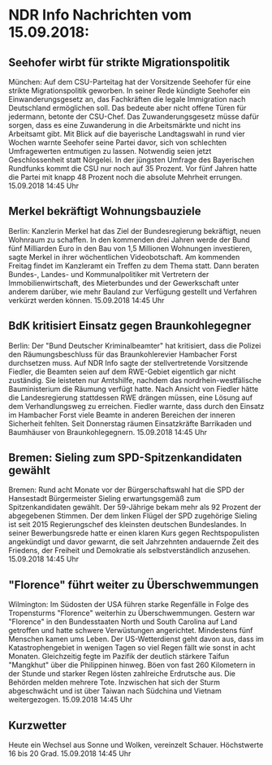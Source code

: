 # NDR Info Nachrichten vom 15.09.2018:


## Seehofer wirbt für strikte Migrationspolitik
München: Auf dem CSU-Parteitag hat der Vorsitzende Seehofer für eine strikte Migrationspolitik geworben. In seiner Rede kündigte Seehofer ein Einwanderungsgesetz an, das Fachkräften die legale Immigration nach Deutschland ermöglichen soll. Das bedeute aber nicht offene Türen für jedermann, betonte der CSU-Chef. Das Zuwanderungsgesetz müsse dafür sorgen, dass es eine Zuwanderung in die Arbeitsmärkte und nicht ins Arbeitsamt gibt. Mit Blick auf die bayerische Landtagswahl in rund vier Wochen warnte Seehofer seine Partei davor, sich von schlechten Umfragewerten entmutigen zu lassen. Notwendig seien jetzt Geschlossenheit statt Nörgelei. In der jüngsten Umfrage des Bayerischen Rundfunks kommt die CSU nur noch auf 35 Prozent. Vor fünf Jahren hatte die Partei mit knapp 48 Prozent noch die absolute Mehrheit errungen. 15.09.2018 14:45 Uhr 

## Merkel bekräftigt Wohnungsbauziele
Berlin: Kanzlerin Merkel hat das Ziel der Bundesregierung bekräftigt, neuen Wohnraum zu schaffen. In den kommenden drei Jahren werde der Bund fünf Milliarden Euro in den Bau von 1,5 Millionen Wohnungen investieren, sagte Merkel in ihrer wöchentlichen Videobotschaft. Am kommenden Freitag findet im Kanzleramt ein Treffen zu dem Thema statt. Dann beraten Bundes-, Landes- und Kommunalpolitiker mit Vertretern der Immobilienwirtschaft, des Mieterbundes und der Gewerkschaft unter anderem darüber, wie mehr Bauland zur Verfügung gestellt und Verfahren verkürzt werden können. 15.09.2018 14:45 Uhr 

## BdK kritisiert Einsatz gegen Braunkohlegegner
Berlin: Der "Bund Deutscher Kriminalbeamter" hat kritisiert, dass die Polizei den Räumungsbeschluss für das Braunkohlerevier Hambacher Forst durchsetzen muss. Auf NDR Info sagte der stellvertretende Vorsitzende Fiedler, die Beamten seien auf dem RWE-Gebiet eigentlich gar nicht zuständig. Sie leisteten nur Amtshilfe, nachdem das nordrhein-westfälische Bauministerium die Räumung verfügt hatte. Nach Ansicht von Fiedler hätte die Landesregierung stattdessen RWE drängen müssen, eine Lösung auf dem Verhandlungsweg zu erreichen. Fiedler warnte, dass durch den Einsatz im Hambacher Forst viele Beamte in anderen Bereichen der inneren Sicherheit fehlten. Seit Donnerstag räumen Einsatzkräfte Barrikaden und Baumhäuser von Braunkohlegegnern. 15.09.2018 14:45 Uhr 

## Bremen: Sieling zum SPD-Spitzenkandidaten gewählt
Bremen: Rund acht Monate vor der Bürgerschaftswahl hat die SPD der Hansestadt Bürgermeister Sieling erwartungsgemäß zum Spitzenkandidaten gewählt. Der 59-Jährige bekam mehr als 92 Prozent der abgegebenen Stimmen. Der dem linken Flügel der SPD zugehörige Sieling ist seit 2015 Regierungschef des kleinsten deutschen Bundeslandes. In seiner Bewerbungsrede hatte er einen klaren Kurs gegen Rechtspopulisten angekündigt und davor gewarnt, die seit Jahrzehnten andauernde Zeit des Friedens, der Freiheit und Demokratie als selbstverständlich anzusehen. 15.09.2018 14:45 Uhr 

## "Florence" führt weiter zu Überschwemmungen
Wilmington: Im Südosten der USA führen starke Regenfälle in Folge des Tropensturms "Florence" weiterhin zu Überschwemmungen. Gestern war "Florence" in den Bundesstaaten North und South Carolina auf Land getroffen und hatte schwere Verwüstungen angerichtet. Mindestens fünf Menschen kamen ums Leben. Der US-Wetterdienst geht davon aus, dass im Katastrophengebiet in wenigen Tagen so viel Regen fällt wie sonst in acht Monaten. Gleichzeitig fegte im Pazifik der deutlich stärkere Taifun "Mangkhut" über die Philippinen hinweg. Böen von fast 260 Kilometern in der Stunde und starker Regen lösten zahlreiche Erdrutsche aus. Die Behörden melden mehrere Tote. Inzwischen hat sich der Sturm abgeschwächt und ist über Taiwan nach Südchina und Vietnam weitergezogen. 15.09.2018 14:45 Uhr 

## Kurzwetter
Heute ein Wechsel aus Sonne und Wolken, vereinzelt Schauer. Höchstwerte 16 bis 20 Grad. 15.09.2018 14:45 Uhr 
